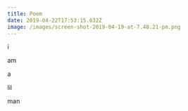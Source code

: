 ```yaml
---
title: Poem
date: 2019-04-22T17:53:15.632Z
image: /images/screen-shot-2019-04-19-at-7.48.21-pm.png
---
```

i

am

a

lil

man

